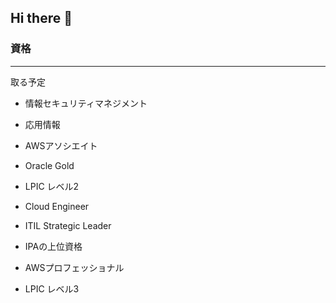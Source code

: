 ## Hi there 👋

<!--
**yykk0/yykk0** is a ✨ _special_ ✨ repository because its `README.md` (this file) appears on your GitHub profile.

Here are some ideas to get you started:

- 🔭 I’m currently working on ...
- 🌱 I’m currently learning ...
- 👯 I’m looking to collaborate on ...
- 🤔 I’m looking for help with ...
- 💬 Ask me about ...
- 📫 How to reach me: ...
- 😄 Pronouns: ...
- ⚡ Fun fact: ...
-->

### 資格

---
取る予定
- 情報セキュリティマネジメント
- 応用情報
- AWSアソシエイト
- Oracle Gold
- LPIC レベル2
- Cloud Engineer
- ITIL Strategic Leader

- IPAの上位資格
- AWSプロフェッショナル
- LPIC レベル3 
